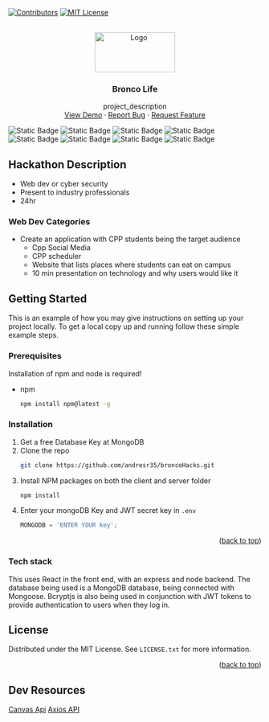    
[![Contributors][contributors-shield]][contributors-url]
[![MIT License][license-shield]][license-url]
<!-- ![image](https://github.com/Andresr35/broncoHacks/assets/46615885/74b9ba24-f932-415c-9fe3-7acf5f6b2792) -->

<br />
<div align="center">
  <a href="https://github.com/Andresr35/broncoHacks">
    <img src="https://github.com/Andresr35/broncoHacks/assets/46615885/74b9ba24-f932-415c-9fe3-7acf5f6b2792" alt="Logo" width="160" height="80">
    
  </a>

<h3 align="center">Bronco Life</h3>

  <p align="center">
    project_description
    <br />
    <a href="https://github.com/Andresr35/broncoHacks">View Demo</a>
    ·
    <a href="https://github.com/Andresr35/broncoHacks/issues">Report Bug</a>
    ·
    <a href="https://github.com/Andresr35/broncoHacks/issues">Request Feature</a>
  </p>
</div>

![Static Badge](https://img.shields.io/badge/react-m?style=for-the-badge&logo=react&labelColor=black&color=%2361DAFB) ![Static Badge](https://img.shields.io/badge/node.js-m?style=for-the-badge&logo=nodedotjs&labelColor=black&color=%23339933) ![Static Badge](https://img.shields.io/badge/mongoDB-m?style=for-the-badge&logo=mongodb&labelColor=black&color=%2347A248) ![Static Badge](https://img.shields.io/badge/mongoose-m?style=for-the-badge&logo=mongoosedotws&labelColor=black&color=%23F04D35) ![Static Badge](https://img.shields.io/badge/express-m?style=for-the-badge&logo=express&labelColor=black&color=black) ![Static Badge](https://img.shields.io/badge/vite-m?style=for-the-badge&logo=vite&labelColor=black&color=%23646CFF) ![Static Badge](https://img.shields.io/badge/vercel-m?style=for-the-badge&logo=vercel&labelColor=black&color=%23000000) ![Static Badge](https://img.shields.io/badge/railway-r?style=for-the-badge&logo=railway&labelColor=black&color=%230B0D0E)

## Hackathon Description

- Web dev or cyber security
- Present to industry professionals
- 24hr

### Web Dev Categories

- Create an application with CPP students being the target audience
  - Cpp Social Media
  - CPP scheduler
  - Website that lists places where students can eat on campus
  - 10 min presentation on technology and why users would like it
    
## Getting Started

This is an example of how you may give instructions on setting up your project locally.
To get a local copy up and running follow these simple example steps.

### Prerequisites

Installation of npm and node is required!
* npm
  ```sh
  npm install npm@latest -g
  ```

### Installation

1. Get a free Database Key at MongoDB
2. Clone the repo
   ```sh
   git clone https://github.com/andresr35/broncoHacks.git
   ```
3. Install NPM packages on both the client and server folder
   ```sh
   npm install
   ```
4. Enter your mongoDB Key and JWT secret key in `.env`
   ```js
   MONGODB = 'ENTER YOUR key';
   ```

<p align="right">(<a href="#readme-top">back to top</a>)</p>


### Tech stack

This uses React in the front end, with an express and node backend. The database being used is a MongoDB database, being connected with Mongoose. Bcryptjs is also being used in conjunction with JWT tokens to provide authentication to users when they log in.

<!-- LICENSE -->
## License

Distributed under the MIT License. See `LICENSE.txt` for more information.

<p align="right">(<a href="#readme-top">back to top</a>)</p>

## Dev Resources

[Canvas Api](https://canvas.instructure.com/doc/api/index.html)
[Axios API](https://axios-http.com/docs/api_intro)

[contributors-shield]: https://img.shields.io/github/contributors/Andresr35/broncoHacks.svg?style=for-the-badge
[contributors-url]: https://github.com/Andresr35/broncoHacks/graphs/contributors
[license-url]: https://github.com/Andresr35/broncoHacks/blob/main/LICENSE
[license-shield]: https://img.shields.io/github/license/Andresr35/broncoHacks.svg?style=for-the-badge

